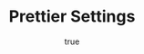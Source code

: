 ---
title: Prettier Settings
description: My personal collection of currently favorite cli (command-line interface)tools.
position: 15
author:
  emoji: 🌀
  name: Dante Mogrim
  bio: I like people, places and things.
gif:
  src: https://media.giphy.com/media/yR4xZagT71AAM/giphy.gif
  alt: A happy kid typing on an old computer that outputs 'syntax error'.
tags:
  - dotfiles
  - homebrew
  - prettier
---